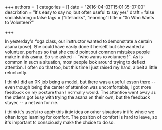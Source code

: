 +++
authors = []
categories = []
date = "2016-04-03T15:01:35-07:00"
description = "It's easy to say no, but often useful to say yes"
draft = false
socialsharing = false
tags = ["lifehacks", "learning"]
title = "So Who Wants to Volunteer?"

+++

In yesterday's Yoga class, our instructor wanted to demonstrate a certain asana (pose). She could have easily done it herself, but she wanted a volunteer, perhaps so that she could point out common mistakes people make in this asana. So she asked -- "who wants to volunteer?". As is common in such a situation, most people look around trying to deflect attention. I often do that too, but this time I just raised my hand, albeit a little reluctantly.

I think I did an OK job being a model, but there was a useful lesson there -- even though being the center of attention was uncomfortable, I got more feedback on my posture than I normally would. The attention went away as the others got busy with trying the asana on their own, but the feedback stayed -- a net win for me.

I think it's useful to apply this little idea on other situations in life where we often forgo learning for comfort. The position of comfort is hard to leave, so it's important to consciously make the choice to do so.